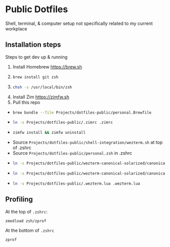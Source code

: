 # Public Dotfiles
Shell, terminal, &amp; computer setup not specifically related to my current workplace

## Installation steps
Steps to get dev up & running
1. Install Homebrew https://brew.sh
2. ```sh
   brew install git zsh
   ```
5. ```sh
   chsh -s /usr/local/bin/zsh
   ```
7. Install Zim https://zimfw.sh
8. Pull this repo
 - ```sh
   brew bundle --file Projects/dotfiles-public/personal.Brewfile
   ```
 - ```sh
   ln -s Projects/dotfiles-public/.zimrc .zimrc
   ```
 - ```sh
   zimfw install && zimfw uninstall
   ```
 - Source `Projects/dotfiles-public/shell-integration/wezterm.sh` at top of .zshrc
 - Source `Projects/dotfiles-public/personal.zsh` in .zshrc
 - ```sh
   ln -s Projects/dotfiles-public/wezterm-canonical-solarized/canonical_solarized.lua .config/wezterm/canonical_solarized.lua
   ```
 - ```sh
   ln -s Projects/dotfiles-public/wezterm-canonical-solarized/canonical_solarized_auto_appearance.lua .config/wezterm/canonical_solarized_auto_appearance.lua
   ```
 - ```sh
   ln -s Projects/dotfiles-public/.wezterm.lua .wezterm.lua
   ```
## Profiling
At the top of `.zshrc`:
```sh
zmodload zsh/zprof
```

At the bottom of `.zshrc`
```sh
zprof
```
